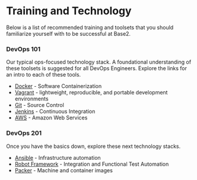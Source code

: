 # Training and Technology

Below is a list of recommended training and toolsets that you should familiarize yourself with to be successful at Base2.

### DevOps 101

Our typical ops-focused technology stack. A foundational understanding of these toolsets is suggested for all DevOps Engineers. Explore the links for an intro to each of these tools.

* [Docker] - Software Containerization
* [Vagrant] - lightweight, reproducible, and portable development environments
* [Git] - Source Control
* [Jenkins] - Continuous Integration
* [AWS] - Amazon Web Services

 [Docker]: <https://training.docker.com/self-paced-training>
 [Vagrant]: <https://www.vagrantup.com/docs/getting-started/>
 [Git]: <https://try.github.io/levels/1/challenges/1>
 [Jenkins]: <https://jenkins.io/doc/>
 [AWS]: <http://docs.aws.amazon.com/gettingstarted/latest/awsgsg-intro/gsg-aws-intro.html>

 ### DevOps 201

 Once you have the basics down, explore these next technology stacks.

 * [Ansible] - Infrastructure automation
 * [Robot Framework] - Integration and Functional Test Automation
 * [Packer] - Machine and container images

  [Ansible]: <https://www.ansible.com/how-ansible-works>
  [Robot Framework]: <http://robotframework.org/>
  [Packer]: <https://www.packer.io/>
